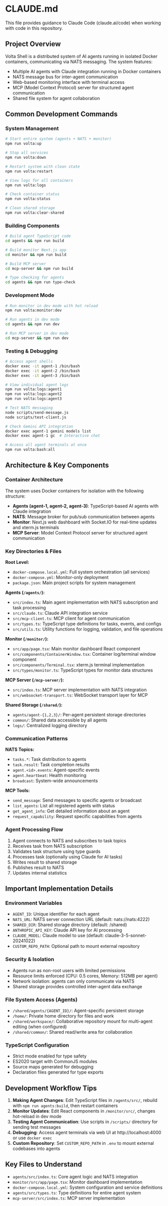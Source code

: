 # CLAUDE.md

This file provides guidance to Claude Code (claude.ai/code) when working with code in this repository.

## Project Overview

Volta Shell is a distributed system of AI agents running in isolated Docker containers, communicating via NATS messaging. The system features:
- Multiple AI agents with Claude integration running in Docker containers
- NATS message bus for inter-agent communication
- Web-based monitoring interface with terminal access
- MCP (Model Context Protocol) server for structured agent communication
- Shared file system for agent collaboration

## Common Development Commands

### System Management
```bash
# Start entire system (agents + NATS + monitor)
npm run volta:up

# Stop all services
npm run volta:down

# Restart system with clean state
npm run volta:restart

# View logs for all containers
npm run volta:logs

# Check container status
npm run volta:status

# Clean shared storage
npm run volta:clear-shared
```

### Building Components
```bash
# Build agent TypeScript code
cd agents && npm run build

# Build monitor Next.js app
cd monitor && npm run build

# Build MCP server
cd mcp-server && npm run build

# Type checking for agents
cd agents && npm run type-check
```

### Development Mode
```bash
# Run monitor in dev mode with hot reload
npm run volta:monitor:dev

# Run agents in dev mode
cd agents && npm run dev

# Run MCP server in dev mode
cd mcp-server && npm run dev
```

### Testing & Debugging
```bash
# Access agent shells
docker exec -it agent-1 /bin/bash
docker exec -it agent-2 /bin/bash
docker exec -it agent-3 /bin/bash

# View individual agent logs
npm run volta:logs:agent1
npm run volta:logs:agent2
npm run volta:logs:agent3

# Test NATS messaging
node scripts/send-message.js
node scripts/test-client.js

# Check Gemini API integration
docker exec agent-1 gemini models list
docker exec agent-1 gc  # Interactive chat

# Access all agent terminals at once
npm run volta:bash:all
```

## Architecture & Key Components

### Container Architecture
The system uses Docker containers for isolation with the following structure:
- **Agents (agent-1, agent-2, agent-3)**: TypeScript-based AI agents with Claude integration
- **NATS**: Message broker for pub/sub communication between agents
- **Monitor**: Next.js web dashboard with Socket.IO for real-time updates and xterm.js terminals
- **MCP Server**: Model Context Protocol server for structured agent communication

### Key Directories & Files

**Root Level:**
- `docker-compose.local.yml`: Full system orchestration (all services)
- `docker-compose.yml`: Monitor-only deployment
- `package.json`: Main project scripts for system management

**Agents (`/agents/`):**
- `src/index.ts`: Main agent implementation with NATS subscription and task processing
- `src/claude.ts`: Claude API integration service
- `src/mcp-client.ts`: MCP client for agent communication
- `src/types.ts`: TypeScript type definitions for tasks, events, and configs
- `src/utils.ts`: Utility functions for logging, validation, and file operations

**Monitor (`/monitor/`):**
- `src/app/page.tsx`: Main monitor dashboard React component
- `src/components/ContainerWindow.tsx`: Container log/terminal window component
- `src/components/Terminal.tsx`: xterm.js terminal implementation
- `src/types/monitor.ts`: TypeScript types for monitor data structures

**MCP Server (`/mcp-server/`):**
- `src/index.ts`: MCP server implementation with NATS integration
- `src/websocket-transport.ts`: WebSocket transport layer for MCP

**Shared Storage (`/shared/`):**
- `agents/agent-{1,2,3}/`: Per-agent persistent storage directories
- `common/`: Shared data accessible by all agents
- `logs/`: Centralized logging directory

### Communication Patterns

**NATS Topics:**
- `tasks.*`: Task distribution to agents
- `task.result`: Task completion results
- `agent.<id>.events`: Agent-specific events
- `agent.heartbeat`: Health monitoring
- `broadcast`: System-wide announcements

**MCP Tools:**
- `send_message`: Send messages to specific agents or broadcast
- `list_agents`: List all registered agents with status
- `get_agent_info`: Get detailed information about an agent
- `request_capability`: Request specific capabilities from agents

### Agent Processing Flow
1. Agent connects to NATS and subscribes to task topics
2. Receives task from NATS subscription
3. Validates task structure using type guards
4. Processes task (optionally using Claude for AI tasks)
5. Writes result to shared storage
6. Publishes result to NATS
7. Updates internal statistics

## Important Implementation Details

### Environment Variables
- `AGENT_ID`: Unique identifier for each agent
- `NATS_URL`: NATS server connection URL (default: nats://nats:4222)
- `SHARED_DIR`: Shared storage directory (default: /shared)
- `ANTHROPIC_API_KEY`: Claude API key for AI processing
- `CLAUDE_MODEL`: Claude model to use (default: claude-3-5-sonnet-20241022)
- `CUSTOM_REPO_PATH`: Optional path to mount external repository

### Security & Isolation
- Agents run as non-root users with limited permissions
- Resource limits enforced (CPU: 0.5 cores, Memory: 512MB per agent)
- Network isolation: agents can only communicate via NATS
- Shared storage provides controlled inter-agent data exchange

### File System Access (Agents)
- `/shared/agents/{AGENT_ID}/`: Agent-specific persistent storage
- `/home/`: Private home directory for files and work
- `/shared/workspace/`: Collaborative repository mount for multi-agent editing (when configured)
- `/shared/common/`: Shared read/write area for collaboration

### TypeScript Configuration
- Strict mode enabled for type safety
- ES2020 target with CommonJS modules
- Source maps generated for debugging
- Declaration files generated for type exports

## Development Workflow Tips

1. **Making Agent Changes**: Edit TypeScript files in `/agents/src/`, rebuild with `npm run agents:build`, then restart containers
2. **Monitor Updates**: Edit React components in `/monitor/src/`, changes hot-reload in dev mode
3. **Testing Agent Communication**: Use scripts in `/scripts/` directory for sending test messages
4. **Debugging**: Access agent terminals via web UI at http://localhost:4000 or use `docker exec`
5. **Custom Repository**: Set `CUSTOM_REPO_PATH` in `.env` to mount external codebases into agents

## Key Files to Understand

- `agents/src/index.ts`: Core agent logic and NATS integration
- `monitor/src/app/page.tsx`: Monitor dashboard implementation
- `docker-compose.local.yml`: System configuration and service definitions
- `agents/src/types.ts`: Type definitions for entire agent system
- `mcp-server/src/index.ts`: MCP server implementation